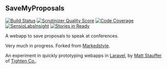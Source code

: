 ## SaveMyProposals

[![Build Status](https://travis-ci.org/mattstauffer/savemyproposals.png?branch=master)](http://travis-ci.org/mattstauffer/savemyproposals)
[![Scrutinizer Quality Score](https://scrutinizer-ci.com/g/mattstauffer/savemyproposals/badges/quality-score.png?b=master)](https://scrutinizer-ci.com/g/mattstauffer/savemyproposals/)
[![Code Coverage](https://scrutinizer-ci.com/g/mattstauffer/savemyproposals/badges/coverage.png?b=master)](https://scrutinizer-ci.com/g/mattstauffer/savemyproposals/)
[![SensioLabsInsight](https://insight.sensiolabs.com/projects/e0d5d507-de6a-4644-bf74-e5fed3b7c228/mini.png)](https://insight.sensiolabs.com/projects/e0d5d507-de6a-4644-bf74-e5fed3b7c228)
[![Stories in Ready](https://badge.waffle.io/mattstauffer/savemyproposals.png?label=ready&title=Ready)](https://waffle.io/mattstauffer/savemyproposals)

A webapp to save proposals to speak at conferences.

Very much in progress. Forked from [Markedstyle](http://markedstyle.com/).

An experiment in quickly prototyping webapps in [Laravel](http://laravel.com), by [Matt Stauffer](http://mattstauffer.co/) of [Tighten Co.](http://tighten.co/).
